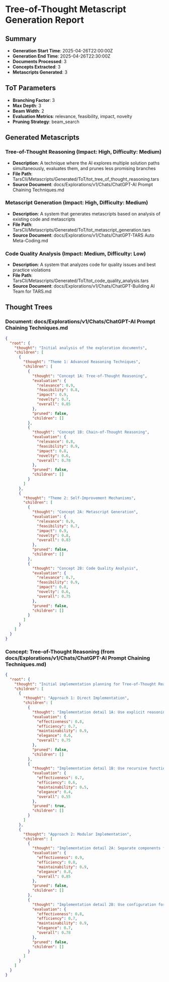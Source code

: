 ﻿# Tree-of-Thought Metascript Generation Report

## Summary
- **Generation Start Time**: 2025-04-26T22:00:00Z
- **Generation End Time**: 2025-04-26T22:30:00Z
- **Documents Processed**: 3
- **Concepts Extracted**: 3
- **Metascripts Generated**: 3

## ToT Parameters
- **Branching Factor**: 3
- **Max Depth**: 3
- **Beam Width**: 2
- **Evaluation Metrics**: relevance, feasibility, impact, novelty
- **Pruning Strategy**: beam_search

## Generated Metascripts

### Tree-of-Thought Reasoning (Impact: High, Difficulty: Medium)
- **Description**: A technique where the AI explores multiple solution paths simultaneously, evaluates them, and prunes less promising branches
- **File Path**: TarsCli/Metascripts/Generated/ToT/tot_tree_of_thought_reasoning.tars
- **Source Document**: docs/Explorations/v1/Chats/ChatGPT-AI Prompt Chaining Techniques.md

### Metascript Generation (Impact: High, Difficulty: Medium)
- **Description**: A system that generates metascripts based on analysis of existing code and metascripts
- **File Path**: TarsCli/Metascripts/Generated/ToT/tot_metascript_generation.tars
- **Source Document**: docs/Explorations/v1/Chats/ChatGPT-TARS Auto Meta-Coding.md

### Code Quality Analysis (Impact: Medium, Difficulty: Low)
- **Description**: A system that analyzes code for quality issues and best practice violations
- **File Path**: TarsCli/Metascripts/Generated/ToT/tot_code_quality_analysis.tars
- **Source Document**: docs/Explorations/v1/Chats/ChatGPT-Building AI Team for TARS.md

## Thought Trees

### Document: docs/Explorations/v1/Chats/ChatGPT-AI Prompt Chaining Techniques.md
```json
{
  "root": {
    "thought": "Initial analysis of the exploration documents",
    "children": [
      {
        "thought": "Theme 1: Advanced Reasoning Techniques",
        "children": [
          {
            "thought": "Concept 1A: Tree-of-Thought Reasoning",
            "evaluation": {
              "relevance": 0.9,
              "feasibility": 0.8,
              "impact": 0.9,
              "novelty": 0.7,
              "overall": 0.85
            },
            "pruned": false,
            "children": []
          },
          {
            "thought": "Concept 1B: Chain-of-Thought Reasoning",
            "evaluation": {
              "relevance": 0.8,
              "feasibility": 0.9,
              "impact": 0.8,
              "novelty": 0.6,
              "overall": 0.78
            },
            "pruned": false,
            "children": []
          }
        ]
      },
      {
        "thought": "Theme 2: Self-Improvement Mechanisms",
        "children": [
          {
            "thought": "Concept 2A: Metascript Generation",
            "evaluation": {
              "relevance": 0.9,
              "feasibility": 0.7,
              "impact": 0.9,
              "novelty": 0.8,
              "overall": 0.83
            },
            "pruned": false,
            "children": []
          },
          {
            "thought": "Concept 2B: Code Quality Analysis",
            "evaluation": {
              "relevance": 0.7,
              "feasibility": 0.9,
              "impact": 0.8,
              "novelty": 0.6,
              "overall": 0.75
            },
            "pruned": false,
            "children": []
          }
        ]
      }
    ]
  }
}
```

### Concept: Tree-of-Thought Reasoning (from docs/Explorations/v1/Chats/ChatGPT-AI Prompt Chaining Techniques.md)
```json
{
  "root": {
    "thought": "Initial implementation planning for Tree-of-Thought Reasoning",
    "children": [
      {
        "thought": "Approach 1: Direct Implementation",
        "children": [
          {
            "thought": "Implementation detail 1A: Use explicit reasoning steps",
            "evaluation": {
              "effectiveness": 0.8,
              "efficiency": 0.7,
              "maintainability": 0.9,
              "elegance": 0.6,
              "overall": 0.75
            },
            "pruned": false,
            "children": []
          },
          {
            "thought": "Implementation detail 1B: Use recursive functions",
            "evaluation": {
              "effectiveness": 0.7,
              "efficiency": 0.6,
              "maintainability": 0.5,
              "elegance": 0.4,
              "overall": 0.55
            },
            "pruned": true,
            "children": []
          }
        ]
      },
      {
        "thought": "Approach 2: Modular Implementation",
        "children": [
          {
            "thought": "Implementation detail 2A: Separate components for tree construction, evaluation, and pruning",
            "evaluation": {
              "effectiveness": 0.9,
              "efficiency": 0.8,
              "maintainability": 0.9,
              "elegance": 0.8,
              "overall": 0.85
            },
            "pruned": false,
            "children": []
          },
          {
            "thought": "Implementation detail 2B: Use configuration for controlling tree parameters",
            "evaluation": {
              "effectiveness": 0.8,
              "efficiency": 0.7,
              "maintainability": 0.9,
              "elegance": 0.7,
              "overall": 0.78
            },
            "pruned": false,
            "children": []
          }
        ]
      }
    ]
  }
}
```
